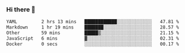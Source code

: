 ### Hi there 👋

<!--
**urzz/urzz** is a ✨ _special_ ✨ repository because its `README.md` (this file) appears on your GitHub profile.

Here are some ideas to get you started:

- 🔭 I’m currently working on ...
- 🌱 I’m currently learning ...
- 👯 I’m looking to collaborate on ...
- 🤔 I’m looking for help with ...
- 💬 Ask me about ...
- 📫 How to reach me: ...
- 😄 Pronouns: ...
- ⚡ Fun fact: ...
-->

<!--START_SECTION:waka-->

```txt
YAML         2 hrs 13 mins   ████████████░░░░░░░░░░░░░   47.81 %
Markdown     1 hr 19 mins    ███████░░░░░░░░░░░░░░░░░░   28.57 %
Other        59 mins         █████▒░░░░░░░░░░░░░░░░░░░   21.15 %
JavaScript   6 mins          ▓░░░░░░░░░░░░░░░░░░░░░░░░   02.31 %
Docker       0 secs          ░░░░░░░░░░░░░░░░░░░░░░░░░   00.17 %
```

<!--END_SECTION:waka-->

